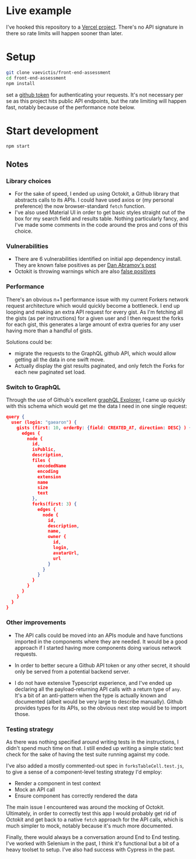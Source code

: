 # Live example
I've hooked this repository to a [Vercel project](https://front-end-assessment-nine.vercel.app).
There's no API signature in there so rate limits will happen sooner than later.

# Setup
```bash
git clone vaevictis/front-end-assessment
cd front-end-assessment
npm install
```
set a [github token](https://docs.github.com/en/authentication/keeping-your-account-and-data-secure/creating-a-personal-access-token) for authenticating your requests. It's not necessary per se as this project hits public API endpoints, but the rate limiting will happen fast, notably because of the performance note below.

# Start development
`npm start`

## Notes
### Library choices
- For the sake of speed, I ended up using Octokit, a Github library that abstracts calls to its APIs. I could have used axios or (my personal preference) the now browser-standard `fetch` function.
- I've also used Material UI in order to get basic styles straight out of the box for my search field and results table. Nothing particularly fancy, and I've made some comments in the code around the pros and cons of this choice.

### Vulnerabilities
- There are 6 vulnerabilities identified on initial app dependency install. They are known false positives as per [Dan Abramov's post](https://overreacted.io/npm-audit-broken-by-design/)
- Octokit is throwing warnings which are also [false positives](https://github.com/octokit/plugin-throttling.js/issues/583)

### Performance
There's an obvious n+1 performance issue with my current Forkers network request architecture which would quickly become a bottleneck.
I end up looping and making an extra API request for every gist. As I'm  fetching all the gists (as per instructions) for a given user and I then request the forks for each gist, this generates a large amount of extra queries for any user having more than a handful of gists.

Solutions could be:
- migrate the requests to the GraphQL github API, which would allow getting all the data in one swift move.
- Actually display the gist results paginated, and only fetch the Forks for each new paginated set load.

### Switch to GraphQL
Through the use of Github's excellent [graphQL Explorer](https://docs.github.com/en/graphql/overview/explorer), I came up quickly with this schema which would get me the data I need in one single request:

```json
query {
  user (login: "gaearon") {
    gists (first: 10, orderBy: {field: CREATED_AT, direction: DESC} ) {
      edges {
        node {
          id,
          isPublic,
          description,
          files {
            encodedName
            encoding
            extension
            name
            size
            text
          },
          forks(first: 3) {
            edges {
              node {
                id,
                description,
                name,
                owner {
                  id,
                  login,
                  avatarUrl,
                  url
                }
              }
            }
          }
        }
      }
    }
  }
}
```

### Other improvements
- The API calls could be moved into an APIs module and have functions imported in the components where they are needed. It would be a good approach if I started having more components doing various network requests.

- In order to better secure a Github API token or any other secret, it should only be served from a potential backend server.

- I do not have extensive Typescript experience, and I've ended up declaring all the payload-returning API calls with a return type of `any`. It's a bit of an anti-pattern when the type is actually known and documented (albeit would be very large to describe manually). Github provides types for its APIs, so the obvious next step would be to import those.

### Testing strategy
As there was nothing specified around writing tests in the instructions, I didn't spend much time on that.
I still ended up writing a simple static text check for the sake of having the test suite running against my code.

I've also added a mostly commented-out spec in `forksTableCell.test.js`, to give a sense of a component-level testing strategy I'd employ:
- Render a component in test context
- Mock an API call
- Ensure component has correctly rendered the data

The main issue I encountered was around the mocking of Octokit. Ultimately, in order to correctly test this app I would probably get rid of Octokit and get back to a native `fetch` approach for the API calls, which is much simpler to mock, notably because it's much more documented.

Finally, there would always be a conversation around End to End testing. I've worked with Selenium in the past, I think it's functional but a bit of a heavy toolset to setup. I've also had success with Cypress in the past.
